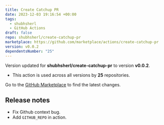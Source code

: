 ```yaml
---
title: Create Catchup PR
date: 2023-12-03 19:16:54 +00:00
tags:
  - shubhsherl
  - GitHub Actions
draft: false
repo: shubhsherl/create-catchup-pr
marketplace: https://github.com/marketplace/actions/create-catchup-pr
version: v0.0.2
dependentsNumber: "25"
---
```



Version updated for **shubhsherl/create-catchup-pr** to version **v0.0.2**.
- This action is used across all versions by **25** repositories.

Go to the [GitHub Marketplace](https://github.com/marketplace/actions/create-catchup-pr) to find the latest changes.

## Release notes

* Fix Github context bug.
* Add `GITHUB_REPO` in action.

